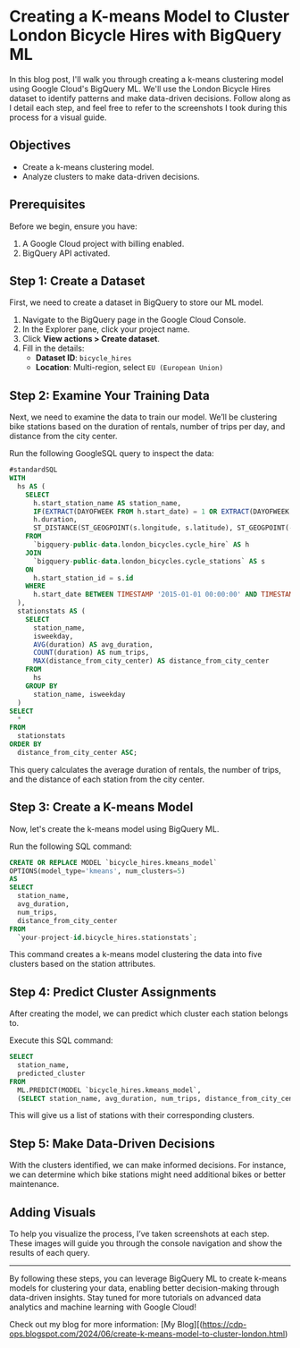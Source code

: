 # Creating a K-means Model to Cluster London Bicycle Hires with BigQuery ML

In this blog post, I'll walk you through creating a k-means clustering model using Google Cloud's BigQuery ML. We'll use the London Bicycle Hires dataset to identify patterns and make data-driven decisions. Follow along as I detail each step, and feel free to refer to the screenshots I took during this process for a visual guide.

## Objectives
- Create a k-means clustering model.
- Analyze clusters to make data-driven decisions.

## Prerequisites
Before we begin, ensure you have:
1. A Google Cloud project with billing enabled.
2. BigQuery API activated.

## Step 1: Create a Dataset
First, we need to create a dataset in BigQuery to store our ML model.

1. Navigate to the BigQuery page in the Google Cloud Console.
2. In the Explorer pane, click your project name.
3. Click **View actions > Create dataset**.
4. Fill in the details:
   - **Dataset ID**: `bicycle_hires`
   - **Location**: Multi-region, select `EU (European Union)`

## Step 2: Examine Your Training Data
Next, we need to examine the data to train our model. We’ll be clustering bike stations based on the duration of rentals, number of trips per day, and distance from the city center.

Run the following GoogleSQL query to inspect the data:

```sql
#standardSQL
WITH
  hs AS (
    SELECT
      h.start_station_name AS station_name,
      IF(EXTRACT(DAYOFWEEK FROM h.start_date) = 1 OR EXTRACT(DAYOFWEEK FROM h.start_date) = 7, "weekend", "weekday") AS isweekday,
      h.duration,
      ST_DISTANCE(ST_GEOGPOINT(s.longitude, s.latitude), ST_GEOGPOINT(-0.1, 51.5))/1000 AS distance_from_city_center
    FROM
      `bigquery-public-data.london_bicycles.cycle_hire` AS h
    JOIN
      `bigquery-public-data.london_bicycles.cycle_stations` AS s
    ON
      h.start_station_id = s.id
    WHERE
      h.start_date BETWEEN TIMESTAMP '2015-01-01 00:00:00' AND TIMESTAMP '2016-01-01 00:00:00'
  ),
  stationstats AS (
    SELECT
      station_name,
      isweekday,
      AVG(duration) AS avg_duration,
      COUNT(duration) AS num_trips,
      MAX(distance_from_city_center) AS distance_from_city_center
    FROM
      hs
    GROUP BY
      station_name, isweekday
  )
SELECT
  *
FROM
  stationstats
ORDER BY
  distance_from_city_center ASC;
```

This query calculates the average duration of rentals, the number of trips, and the distance of each station from the city center.

## Step 3: Create a K-means Model
Now, let's create the k-means model using BigQuery ML.

Run the following SQL command:

```sql
CREATE OR REPLACE MODEL `bicycle_hires.kmeans_model`
OPTIONS(model_type='kmeans', num_clusters=5)
AS
SELECT
  station_name,
  avg_duration,
  num_trips,
  distance_from_city_center
FROM
  `your-project-id.bicycle_hires.stationstats`;
```

This command creates a k-means model clustering the data into five clusters based on the station attributes.

## Step 4: Predict Cluster Assignments
After creating the model, we can predict which cluster each station belongs to.

Execute this SQL command:

```sql
SELECT
  station_name,
  predicted_cluster
FROM
  ML.PREDICT(MODEL `bicycle_hires.kmeans_model`,
  (SELECT station_name, avg_duration, num_trips, distance_from_city_center FROM `your-project-id.bicycle_hires.stationstats`));
```

This will give us a list of stations with their corresponding clusters.

## Step 5: Make Data-Driven Decisions
With the clusters identified, we can make informed decisions. For instance, we can determine which bike stations might need additional bikes or better maintenance.

## Adding Visuals
To help you visualize the process, I’ve taken screenshots at each step. These images will guide you through the console navigation and show the results of each query.

---

By following these steps, you can leverage BigQuery ML to create k-means models for clustering your data, enabling better decision-making through data-driven insights. Stay tuned for more tutorials on advanced data analytics and machine learning with Google Cloud!


Check out my blog for more information: [My Blog][(https://cdp-ops.blogspot.com/2024/06/create-k-means-model-to-cluster-london.html)
